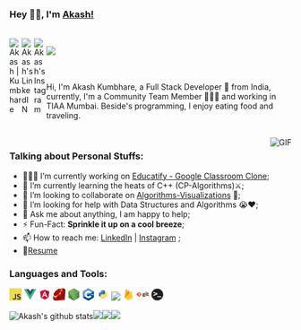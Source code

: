 ### Hey 👋🏽, I'm [Akash!](https://github.com/spartan4cs) 

<br/>

<a href="https://twitter.com/aakash_kumbhare">
  <img align="left" alt="Akash | Kumbhare " width="22px" src="https://cdn.jsdelivr.net/npm/simple-icons@v3/icons/twitter.svg" />
</a>
<a href="https://www.linkedin.com/in/akash-kumbhare-89b0ab43">
  <img align="left" alt="Akash's LinkedIN" width="22px" src="https://cdn.jsdelivr.net/npm/simple-icons@v3/icons/linkedin.svg" />
</a>

<a href="https://www.instagram.com/spartan1cs/">
  <img align="left" alt="Akash's Instagram" width="22px" src="https://cdn.jsdelivr.net/npm/simple-icons@v3/icons/instagram.svg" />
</a>

![](https://visitor-badge.glitch.me/badge?page_id=spartan4cs.spartan4cs)

<br />

Hi, I'm Akash Kumbhare, a Full Stack Developer 🚀 from India, currently, I'm a Community Team Member 🙍🏽‍♂️ and working in TIAA Mumbai. Beside's programming, I enjoy eating food and traveling.

<br />

  <img align="right" alt="GIF" src="https://media.giphy.com/media/836HiJc7pgzy8iNXCn/giphy.gif" />
  
### **Talking about Personal Stuffs:**

- 👨🏽‍💻 I’m currently working on [Educatify - Google Classroom Clone](https://github.com/spartan4cs/Educatify);
- 🌱 I’m currently learning the heats of C++ (CP-Algorithms)⚔;
- 👯 I’m looking to collaborate on [Algorithms-Visualizations](https://github.com/spartan4cs/Expenso) 🤝;
- 🤔 I’m looking for help with Data Structures and Algorithms 😭❤;
- 💬 Ask me about anything, I am happy to help;
- ⚡️ Fun-Fact: **Sprinkle it up on a cool breeze**;
- 📫 How to reach me: [LinkedIn](https://www.linkedin.com/in/akash-kumbhare-89b0ab43/) | [Instagram](https://www.instagram.com/sounish003/) ;
- 📝[Resume](https://drive.google.com/file/d/1eKI1zrUZF4kRoB2k8ARQ31fU5E2o9tF7/view?usp=sharing)

### **Languages and Tools:**  

<code><img height="22" src="https://raw.githubusercontent.com/github/explore/80688e429a7d4ef2fca1e82350fe8e3517d3494d/topics/javascript/javascript.png"></code>
<code><img height="22" src="https://raw.githubusercontent.com/github/explore/80688e429a7d4ef2fca1e82350fe8e3517d3494d/topics/vue/vue.png"></code>
<code><img height="22" src="https://raw.githubusercontent.com/github/explore/80688e429a7d4ef2fca1e82350fe8e3517d3494d/topics/angular/angular.png"></code>
<code><img height="22" src="https://raw.githubusercontent.com/github/explore/5c058a388828bb5fde0bcafd4bc867b5bb3f26f3/topics/ruby/ruby.png"></code>
<code><img height="22" src="https://raw.githubusercontent.com/github/explore/80688e429a7d4ef2fca1e82350fe8e3517d3494d/topics/nodejs/nodejs.png"></code>
<code><img height="22" src="https://raw.githubusercontent.com/github/explore/80688e429a7d4ef2fca1e82350fe8e3517d3494d/topics/cpp/cpp.png"></code>
<code><img height="22" src="https://raw.githubusercontent.com/github/explore/80688e429a7d4ef2fca1e82350fe8e3517d3494d/topics/python/python.png"></code>
<code><img height="22" src="https://raw.githubusercontent.com/github/explore/80688e429a7d4ef2fca1e82350fe8e3517d3494d/topics/postgres/postgres.png"></code>
<code><img height="22" src="https://raw.githubusercontent.com/github/explore/80688e429a7d4ef2fca1e82350fe8e3517d3494d/topics/firebase/firebase.png"></code>
<code><img height="22" src="https://raw.githubusercontent.com/github/explore/80688e429a7d4ef2fca1e82350fe8e3517d3494d/topics/git/git.png"></code>
<code><img height="22" src="https://raw.githubusercontent.com/github/explore/80688e429a7d4ef2fca1e82350fe8e3517d3494d/topics/terminal/terminal.png"></code>



![Akash's github stats](https://github-readme-stats.vercel.app/api?username=spartan4cs&show_icons=true&hide_border=true)<img src="https://i.giphy.com/media/IdyAQJVN2kVPNUrojM/200.webp" width="100"><img src="https://i.giphy.com/media/LMt9638dO8dftAjtco/200.webp" width="100"><img src="https://i.giphy.com/media/KzJkzjggfGN5Py6nkT/200.webp" width="100">
